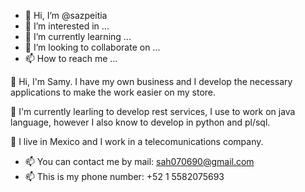 - 👋 Hi, I’m @sazpeitia
- 👀 I’m interested in ...
- 🌱 I’m currently learning ...
- 💞️ I’m looking to collaborate on ...
- 📫 How to reach me ...

<!---
sazpeitia/sazpeitia is a ✨ special ✨ repository because its `README.md` (this file) appears on your GitHub profile.
You can click the Preview link to take a look at your changes.
--->

 👋 Hi, I'm Samy. I have my own business and I develop the necessary applications to make the work easier on my store.
 
 👀 I'm currently learling to develop rest services, I use to work on java language, however I also know to develop in python and pl/sql. 

 🌱 I live in Mexico and I work in a telecomunications company.


- 📫 You can contact me by mail: sah070690@gmail.com
- 📫 This is my phone number: +52 1 5582075693
